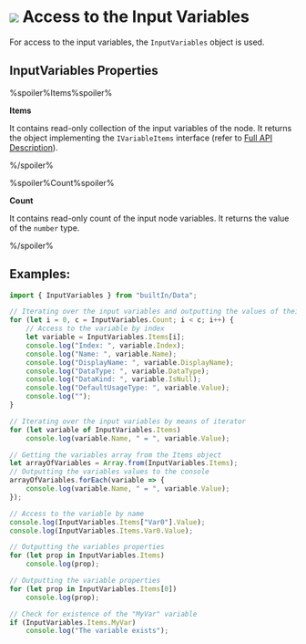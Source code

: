 # ![](../../../images/icons/components/javascript_default.svg) Access to the Input Variables

For access to the input variables, the `InputVariables` object is used.

## InputVariables Properties

%spoiler%Items%spoiler%

**Items**

It contains read-only collection of the input variables of the node. It returns the object implementing the `IVariableItems` interface (refer to [Full API Description](./api-description.md)).

%/spoiler%

%spoiler%Count%spoiler%

**Count**

It contains read-only count of the input node variables.  It returns the value of the `number` type.

%/spoiler%

## Examples:

```javascript
import { InputVariables } from "builtIn/Data";

// Iterating over the input variables and outputting the values of their properties to the console:
for (let i = 0, c = InputVariables.Count; i < c; i++) {
    // Access to the variable by index
    let variable = InputVariables.Items[i];
    console.log("Index: ", variable.Index);
    console.log("Name: ", variable.Name);
    console.log("DisplayName: ", variable.DisplayName);
    console.log("DataType: ", variable.DataType);
    console.log("DataKind: ", variable.IsNull);
    console.log("DefaultUsageType: ", variable.Value);
    console.log("");
}

// Iterating over the input variables by means of iterator
for (let variable of InputVariables.Items)
    console.log(variable.Name, " = ", variable.Value);

// Getting the variables array from the Items object
let arrayOfVariables = Array.from(InputVariables.Items);
// Outputting the variables values to the console
arrayOfVariables.forEach(variable => {
    console.log(variable.Name, " = ", variable.Value);
});

// Access to the variable by name
console.log(InputVariables.Items["Var0"].Value);
console.log(InputVariables.Items.Var0.Value);

// Outputting the variables properties
for (let prop in InputVariables.Items)
    console.log(prop);

// Outputting the variable properties
for (let prop in InputVariables.Items[0])
    console.log(prop);

// Check for existence of the "MyVar" variable
if (InputVariables.Items.MyVar)
    console.log("The variable exists");

```
